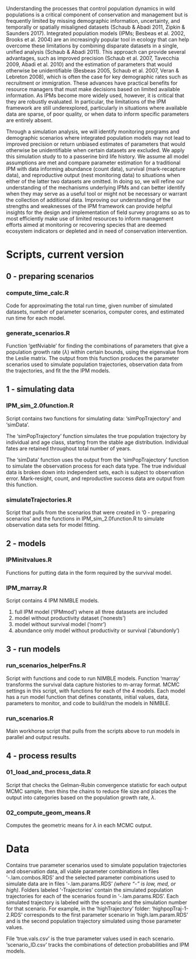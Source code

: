 
<!-- README.md is generated from README.Rmd. Please edit that file -->

Understanding the processes that control population dynamics in wild
populations is a critical component of conservation and management but
is frequently limited by missing demographic information, uncertainty,
and temporally or spatially misaligned datasets (Schaub & Abadi 2011,
Zipkin & Saunders 2017). Integrated population models (IPMs; Besbeas et
al. 2002, Brooks et al. 2004) are an increasingly popular tool in
ecology that can help overcome these limitations by combining disparate
datasets in a single, unified analysis (Schaub & Abadi 2011). This
approach can provide several advantages, such as improved precision
(Schaub et al. 2007, Tavecchia 2009, Abadi et al. 2010) and the
estimation of parameters that would otherwise be unidentifiable (Besbeas
2005, Schaub et al. 2007, Veran & Lebreton 2008), which is often the
case for key demographic rates such as recruitment or immigration. These
advances have practical benefits for resource managers that must make
decisions based on limited available information. As IPMs become more
widely used, however, it is critical that they are robustly evaluated.
In particular, the limitations of the IPM framework are still
underexplored, particularly in situations where available data are
sparse, of poor quality, or when data to inform specific parameters are
entirely absent.

Through a simulation analysis, we will identify monitoring programs and
demographic scenarios where integrated population models may not lead to
improved precision or return unbiased estimates of parameters that would
otherwise be unidentifiable when certain datasets are excluded. We apply
this simulation study to to a passerine bird life history. We assume all
model assumptions are met and compare parameter estimation for a
traditional IPM with data informing abundance (count data), survival
(mark-recapture data), and reproductive output (nest monitoring data) to
situations when either of the latter two datasets are omitted. In doing
so, we will refine our understanding of the mechanisms underlying IPMs
and can better identify when they may serve as a useful tool or might
not be necessary or warrant the collection of additional data. Improving
our understanding of the strengths and weaknesses of the IPM framework
can provide helpful insights for the design and implementation of field
survey programs so as to most efficiently make use of limited resources
to inform management efforts aimed at monitoring or recovering species
that are deemed ecosystem indicators or depleted and in need of
conservation intervention.

# Scripts, current version

## 0 - preparing scenarios

### compute\_time\_calc.R

Code for approximating the total run time, given number of simulated
datasets, number of parameter scenarios, computer cores, and estimated
run time for each model.

### generate\_scenarios.R

Function ‘getNviable’ for finding the combinations of parameters that
give a population growth rate (*λ*) within certain bounds, using the
eigenvalue from the Leslie matrix. The output from this function
produces the parameter scenarios used to simulate population
trajectories, observation data from the trajectories, and fit the the
IPM models.

## 1 - simulating data

### IPM\_sim\_2.0function.R

Script contains two functions for simulating data: ‘simPopTrajectory’
and ‘simData’.

The ‘simPopTrajectory’ function simulates the true population trajectory
by individual and age class, starting from the stable age distribution.
Individual fates are retained throughout total number of years.

The ‘simData’ function uses the output from the ‘simPopTrajectory’
function to simulate the observation process for each data type. The
true individual data is broken down into independent sets, each is
subject to observation error. Mark-resight, count, and reproductive
success data are output from this function.

### simulateTrajectories.R

Script that pulls from the scenarios that were created in ‘0 - preparing
scenarios’ and the functions in IPM\_sim\_2.0function.R to simulate
observation data sets for model fitting.

## 2 - models

### IPMinitvalues.R

Functions for putting data in the form required by the survival model.

### IPM\_marray.R

Script contains 4 IPM NIMBLE models.

1.  full IPM model (‘IPMmod’) where all three datasets are included
2.  model without productivity dataset (‘nonests’)
3.  model without survival model (‘nomr’)
4.  abundance only model without productivity or survival (‘abundonly’)

## 3 - run models

### run\_scenarios\_helperFns.R

Script with functions and code to run NIMBLE models. Function ‘marray’
transforms the survival data capture histories to m-array format. MCMC
settings in this script, with functions for each of the 4 models. Each
model has a run model function that defines constants, initial values,
data, parameters to monitor, and code to build/run the models in NIMBLE.

### run\_scenarios.R

Main workhorse script that pulls from the scripts above to run models in
parallel and output results.

## 4 - process results

### 01\_load\_and\_process\_data.R

Script that checks the Gelman-Rubin convergence statistic for each
output MCMC sample, then thins the chains to reduce file size and places
the output into categories based on the population growth rate, *λ*.

### 02\_compute\_geom\_means.R

Computes the geometric means for *λ* in each MCMC output.

# Data

Contains true parameter scenarios used to simulate population
trajectories and observation data, all viable parameter combinations in
files ‘-.lam.combos.RDS’ and the selected parameter combinations used to
simulate data are in files ‘-.lam.params.RDS’ *(where “-” is low, med,
or high)*. Folders labeled ‘-Trajectories’ contain the simulated
population trajectories for each of the scenarios found in
‘-.lam.params.RDS’. Each simulated trajectory is labeled with the
scenario and the simulation number for that scenario. For example, in
the ‘highTrajectory’ folder: ‘highpopTraj-1-2.RDS’ corresponds to the
first parameter scenario in ‘high.lam.param.RDS’ and is the second
population trajectory simulated using those parameter values.

File ‘true.vals.csv’ is the true parameter values used in each scenario.
‘scenario\_ID.csv’ tracks the combinations of detection probabilities
and IPM models.
